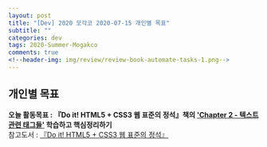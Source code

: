 ```yaml
---  
layout: post  
title: "[Dev] 2020 모각코 2020-07-15 개인별 목표"  
subtitle: ""  
categories: dev  
tags: 2020-Summer-Mogakco  
comments: true  
<!--header-img: img/review/review-book-automate-tasks-1.png-->
---  
```


## 개인별 목표  

**오늘 활동목표 : 『Do it! HTML5 + CSS3 웹 표준의 정석』책의 <u>'Chapter 2 - 텍스트 관련 태그들'</u> 학습하고 핵심정리하기**  
참고도서 : [『Do it! HTML5 + CSS3 웹 표준의 정석』](https://book.naver.com/bookdb/book_detail.nhn?bid=15975063 "Do it! HTML5 + CSS3 웹 표준의 정석")  


[jekyll-docs]: https://jekyllrb.com/docs/home
[jekyll-gh]:   https://github.com/jekyll/jekyll
[jekyll-talk]: https://talk.jekyllrb.com/
